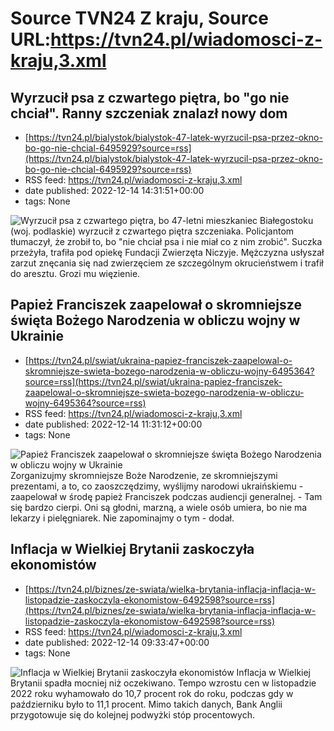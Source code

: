 # Source TVN24 Z kraju, Source URL:https://tvn24.pl/wiadomosci-z-kraju,3.xml

## Wyrzucił psa z czwartego piętra, bo "go nie chciał". Ranny szczeniak znalazł nowy dom
 - [https://tvn24.pl/bialystok/bialystok-47-latek-wyrzucil-psa-przez-okno-bo-go-nie-chcial-6495929?source=rss](https://tvn24.pl/bialystok/bialystok-47-latek-wyrzucil-psa-przez-okno-bo-go-nie-chcial-6495929?source=rss)
 - RSS feed: https://tvn24.pl/wiadomosci-z-kraju,3.xml
 - date published: 2022-12-14 14:31:51+00:00
 - tags: None

<img alt="Wyrzucił psa z czwartego piętra, bo " src="https://tvn24.pl/najnowsze/cdn-zdjecie-hx64eo-suczka-wyrzucona-przez-47-latka-z-czwartego-pietra-dochodzi-do-siebie-pod-opieka-fundacji-zwierzeta-niczyje-6495933/alternates/LANDSCAPE_1280" />
    47-letni mieszkaniec Białegostoku (woj. podlaskie) wyrzucił z czwartego piętra szczeniaka. Policjantom tłumaczył, że zrobił to, bo "nie chciał psa i nie miał co z nim zrobić". Suczka przeżyła, trafiła pod opiekę Fundacji Zwierzęta Niczyje. Mężczyzna usłyszał zarzut znęcania się nad zwierzęciem ze szczególnym okrucieństwem i trafił do aresztu. Grozi mu więzienie.

## Papież Franciszek zaapelował o skromniejsze święta Bożego Narodzenia w obliczu wojny w Ukrainie
 - [https://tvn24.pl/swiat/ukraina-papiez-franciszek-zaapelowal-o-skromniejsze-swieta-bozego-narodzenia-w-obliczu-wojny-6495364?source=rss](https://tvn24.pl/swiat/ukraina-papiez-franciszek-zaapelowal-o-skromniejsze-swieta-bozego-narodzenia-w-obliczu-wojny-6495364?source=rss)
 - RSS feed: https://tvn24.pl/wiadomosci-z-kraju,3.xml
 - date published: 2022-12-14 11:31:12+00:00
 - tags: None

<img alt="Papież Franciszek zaapelował o skromniejsze święta Bożego Narodzenia w obliczu wojny w Ukrainie" src="https://tvn24.pl/najnowsze/cdn-zdjecie-tsdru2-papiez-franciszek-podczas-audiencji-generalnej-6495325/alternates/LANDSCAPE_1280" />
    Zorganizujmy skromniejsze Boże Narodzenie, ze skromniejszymi prezentami, a to, co zaoszczędzimy, wyślijmy narodowi ukraińskiemu - zaapelował w środę papież Franciszek podczas audiencji generalnej. - Tam się bardzo cierpi. Oni są głodni, marzną, a wiele osób umiera, bo nie ma lekarzy i pielęgniarek. Nie zapominajmy o tym - dodał.

## Inflacja w Wielkiej Brytanii zaskoczyła ekonomistów
 - [https://tvn24.pl/biznes/ze-swiata/wielka-brytania-inflacja-inflacja-w-listopadzie-zaskoczyla-ekonomistow-6492598?source=rss](https://tvn24.pl/biznes/ze-swiata/wielka-brytania-inflacja-inflacja-w-listopadzie-zaskoczyla-ekonomistow-6492598?source=rss)
 - RSS feed: https://tvn24.pl/wiadomosci-z-kraju,3.xml
 - date published: 2022-12-14 09:33:47+00:00
 - tags: None

<img alt="Inflacja w Wielkiej Brytanii zaskoczyła ekonomistów" src="https://tvn24.pl/biznes/najnowsze/cdn-zdjecie-wi9quw-londyn-wielka-brytania-6494489/alternates/LANDSCAPE_1280" />
    Inflacja w Wielkiej Brytanii spadła mocniej niż oczekiwano. Tempo wzrostu cen w listopadzie 2022 roku wyhamowało do 10,7 procent rok do roku, podczas gdy w październiku było to 11,1 procent. Mimo takich danych, Bank Anglii przygotowuje się do kolejnej podwyżki stóp procentowych.
